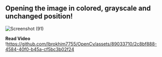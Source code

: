 ## Opening the image in colored, grayscale and unchanged position!
![Screenshot (91)](https://github.com/Ibrokhim7755/OpenCv/assets/89033710/c085b38c-45c6-4540-bb51-74ab937d4e53)

**Read Video**
!https://github.com/Ibrokhim7755/OpenCv/assets/89033710/2c8bf888-4584-40f0-b45a-cf5bc3b02f24


